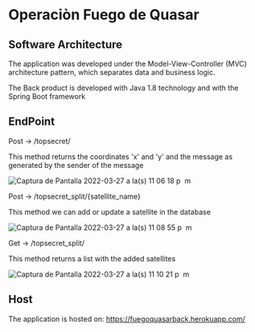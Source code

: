 # Operaciòn Fuego de Quasar

## Software Architecture

The application was developed under the Model-View-Controller (MVC) architecture pattern, which separates data and business logic.

The Back product is developed with Java 1.8 technology and with the Spring Boot framework

## EndPoint

Post -> /topsecret/

This method returns the coordinates 'x' and 'y' and the message as generated by the sender of the message

![Captura de Pantalla 2022-03-27 a la(s) 11 06 18 p  m](https://user-images.githubusercontent.com/36859045/160324896-b170c2a0-ae5e-4c82-a959-e9ccfc269017.png)

Post -> /topsecret_split/{satellite_name}

This method we can add or update a satellite in the database

![Captura de Pantalla 2022-03-27 a la(s) 11 08 55 p  m](https://user-images.githubusercontent.com/36859045/160325120-b98d102d-1605-4dc7-81e6-f23855ecae57.png)

Get -> /topsecret_split/

This method returns a list with the added satellites

![Captura de Pantalla 2022-03-27 a la(s) 11 10 21 p  m](https://user-images.githubusercontent.com/36859045/160325235-173b6fa8-d6af-4566-900e-879f6f8a9562.png)

## Host
 The application is hosted on: https://fuegoquasarback.herokuapp.com/
